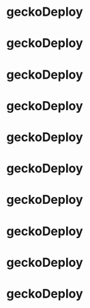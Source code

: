 # geckoDeploy
# geckoDeploy
# geckoDeploy
# geckoDeploy
# geckoDeploy
# geckoDeploy
# geckoDeploy
# geckoDeploy
# geckoDeploy
# geckoDeploy
